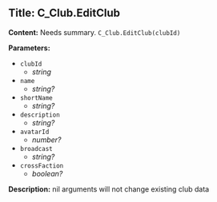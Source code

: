 ## Title: C_Club.EditClub

**Content:**
Needs summary.
`C_Club.EditClub(clubId)`

**Parameters:**
- `clubId`
  - *string*
- `name`
  - *string?*
- `shortName`
  - *string?*
- `description`
  - *string?*
- `avatarId`
  - *number?*
- `broadcast`
  - *string?*
- `crossFaction`
  - *boolean?*

**Description:**
nil arguments will not change existing club data